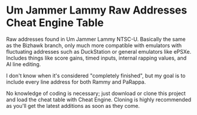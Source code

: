 # Um Jammer Lammy Raw Addresses Cheat Engine Table
Raw addresses found in Um Jammer Lammy NTSC-U. Basically the same as the Bizhawk branch, only much more compatible with emulators with fluctuating addresses such as DuckStation or general emulators like ePSXe.
Includes things like score gains, timed inputs, internal rapping values, and AI line editing. <p>
I don't know when it's considered "completely finished", but my goal is to include every line address for both Rammy and PaRappa. <p>
No knowledge of coding is necessary; just download or clone this project and load the cheat table with Cheat Engine. Cloning is highly recommended as you'll get the latest additions as soon as they come.<p>
